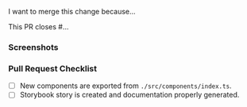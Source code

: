 I want to merge this change because...

This PR closes #...

### Screenshots

<!-- If your changes affect the UI, providing "before" and "after" screenshots will
greatly reduce the amount of work needed to review your work. -->

### Pull Request Checklist

- [ ] New components are exported from `./src/components/index.ts`.
- [ ] Storybook story is created and documentation properly generated.
